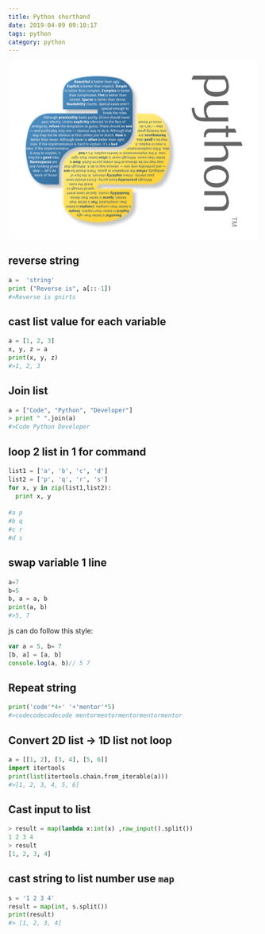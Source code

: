 ```yaml
---
title: Python shorthand
date: 2019-04-09 09:10:17
tags: python
category: python
---
```

![](../images/python-tip.png)

## reverse string
``` py
a =  'string'
print ("Reverse is", a[::-1])
#>Reverse is gnirts
```

## cast list value for each variable
``` py
a = [1, 2, 3]
x, y, z = a
print(x, y, z)
#>1, 2, 3
```
## Join list
``` py
a = ["Code", "Python", "Developer"]
> print " ".join(a)
#>Code Python Developer
```
## loop 2 list in 1 for command
``` py
list1 = ['a', 'b', 'c', 'd']
list2 = ['p', 'q', 'r', 's']
for x, y in zip(list1,list2):
  print x, y

#a p
#b q
#c r
#d s
```
## swap variable 1 line
``` py
a=7
b=5
b, a = a, b
print(a, b)
#>5, 7
```
js can do follow this style:
``` js
var a = 5, b= 7
[b, a] = [a, b]
console.log(a, b)// 5 7
```
## Repeat string
``` py
print('code'*4+' '+'mentor'*5)
#>codecodecodecode mentormentormentormentormentor
```
## Convert 2D list -> 1D list not loop
``` py
a = [[1, 2], [3, 4], [5, 6]]
import itertools
print(list(itertools.chain.from_iterable(a)))
#>[1, 2, 3, 4, 5, 6]
```
## Cast input to list
```py
> result = map(lambda x:int(x) ,raw_input().split())
1 2 3 4
> result
[1, 2, 3, 4]

```
## cast string to list number use `map`
``` py
s = '1 2 3 4'
result = map(int, s.split())
print(result)
#> [1, 2, 3, 4]
```